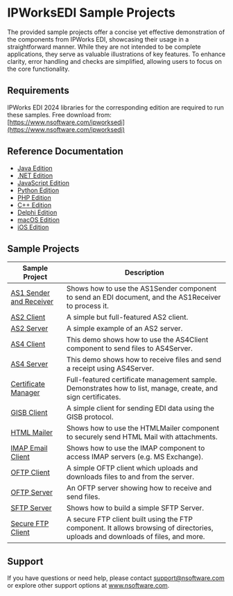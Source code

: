 # IPWorksEDI Sample Projects
The provided sample projects offer a concise yet effective demonstration of the components from IPWorks EDI, showcasing their usage in a straightforward manner. While they are not intended to be complete applications, they serve as valuable illustrations of key features. To enhance clarity, error handling and checks are simplified, allowing users to focus on the core functionality.

## Requirements
IPWorks EDI 2024 libraries for the corresponding edition are required to run these samples.  Free download from: [https://www.nsoftware.com/ipworksedi](https://www.nsoftware.com/ipworksedi)

## Reference Documentation
* [Java Edition](https://cdn.nsoftware.com/help/BEJ/java/)
* [.NET Edition](https://cdn.nsoftware.com/help/BEJ/cs/)
* [JavaScript Edition](https://cdn.nsoftware.com/help/BEJ/js/)
* [Python Edition](https://cdn.nsoftware.com/help/BEJ/py/)
* [PHP Edition](https://cdn.nsoftware.com/help/BEJ/php/)
* [C++ Edition](https://cdn.nsoftware.com/help/BEJ/cpp/)
* [Delphi Edition](https://cdn.nsoftware.com/help/BEJ/dlp/)
* [macOS Edition](https://cdn.nsoftware.com/help/BEJ/mac/)
* [iOS Edition](https://cdn.nsoftware.com/help/BEJ/mac/)

## Sample Projects
| Sample Project | Description |
| --- | --- |
| [AS1 Sender and Receiver](./IPWorks%20EDI%20Samples/AS1%20Sender%20and%20Receiver) | Shows how to use the AS1Sender component to send an EDI document, and the AS1Receiver to process it. |
| [AS2 Client](./IPWorks%20EDI%20Samples/AS2%20Client) | A simple but full-featured AS2 client. |
| [AS2 Server](./IPWorks%20EDI%20Samples/AS2%20Server) | A simple example of an AS2 server. |
| [AS4 Client](./IPWorks%20EDI%20Samples/AS4%20Client) | This demo shows how to use the AS4Client component to send files to AS4Server. |
| [AS4 Server](./IPWorks%20EDI%20Samples/AS4%20Server) | This demo shows how to receive files and send a receipt using AS4Server. |
| [Certificate Manager](./IPWorks%20EDI%20Samples/Certificate%20Manager) | Full-featured certificate management sample.  Demonstrates how to list, manage, create, and sign certificates. |
| [GISB Client](./IPWorks%20EDI%20Samples/GISB%20Client) | A simple client for sending EDI data using the GISB protocol. |
| [HTML Mailer](./IPWorks%20EDI%20Samples/HTML%20Mailer) | Shows how to use the HTMLMailer component to securely send HTML Mail with attachments. |
| [IMAP Email Client](./IPWorks%20EDI%20Samples/IMAP%20Email%20Client) | Shows how to use the IMAP component to access IMAP servers (e.g. MS Exchange). |
| [OFTP Client](./IPWorks%20EDI%20Samples/OFTP%20Client) | A simple OFTP client which uploads and downloads files to and from the server. |
| [OFTP Server](./IPWorks%20EDI%20Samples/OFTP%20Server) | An OFTP server showing how to receive and send files. |
| [SFTP Server](./IPWorks%20EDI%20Samples/SFTP%20Server) | Shows how to build a simple SFTP Server. |
| [Secure FTP Client](./IPWorks%20EDI%20Samples/Secure%20FTP%20Client) | A secure FTP client built using the FTP component. It allows browsing of directories, uploads and downloads of files, and more. |

## Support
If you have questions or need help, please contact support@nsoftware.com or explore other support options 
at www.nsoftware.com.
